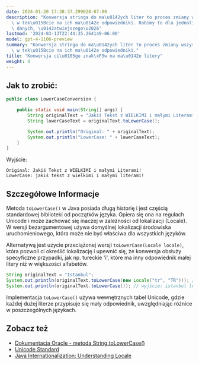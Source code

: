 ```yaml
---
date: 2024-01-20 17:38:37.299020-07:00
description: "Konwersja stringa do ma\u0142ych liter to proces zmiany wszystkich liter\
  \ w tek\u015Bcie na ich ma\u0142e odpowiedniki. Robimy to dla jednolito\u015Bci\
  \ danych, \u0142atwiejszego\u2026"
lastmod: '2024-03-13T22:44:35.264149-06:00'
model: gpt-4-1106-preview
summary: "Konwersja stringa do ma\u0142ych liter to proces zmiany wszystkich liter\
  \ w tek\u015Bcie na ich ma\u0142e odpowiedniki."
title: "Konwersja ci\u0105gu znak\xF3w na ma\u0142e litery"
weight: 4
---
```


## Jak to zrobić:
```java
public class LowerCaseConversion {

    public static void main(String[] args) {
        String originalText = "Jakiś Tekst z WIELKIMI i małymi Literami!";
        String lowerCaseText = originalText.toLowerCase();

        System.out.println("Original: " + originalText);
        System.out.println("LowerCase: " + lowerCaseText);
    }
}
```

Wyjście:
```
Original: Jakiś Tekst z WIELKIMI i małymi Literami!
LowerCase: jakiś tekst z wielkimi i małymi literami!
```

## Szczegółowe Informacje
Metoda `toLowerCase()` w Java posiada długą historię i jest częścią standardowej biblioteki od początków języka. Opiera się ona na regułach Unicode i może zachować się inaczej w zależności od lokalizacji (Locale). W wersji bezargumentowej używa domyślnej lokalizacji środowiska uruchomieniowego, która może nie być właściwa dla wszystkich języków.

Alternatywą jest uzycie przeciążonej wersji `toLowerCase(Locale locale)`, która pozwoli ci określić lokalizację i upewnić się, że konwersja obsłuży specyficzne przypadki, jak np. tureckie 'i', które ma inny odpowiednik małej litery niż w większości alfabetów.

```java
String originalText = "Istanbul";
System.out.println(originalText.toLowerCase(new Locale("tr", "TR"))); // wyjście: istanbul
System.out.println(originalText.toLowerCase()); // wyjście: istanbul lub ISTANBUL w zależności od domyślnej lokalizacji
```

Implementacja `toLowerCase()` używa wewnętrznych tabel Unicode, gdzie każdej dużej literze przypisuje się mały odpowiednik, uwzględniając różnice w poszczególnych językach.

## Zobacz też
- [Dokumentacja Oracle - metoda String.toLowerCase()](https://docs.oracle.com/en/java/javase/17/docs/api/java.base/java/lang/String.html#toLowerCase())
- [Unicode Standard](https://www.unicode.org/standard/standard.html)
- [Java Internationalization: Understanding Locale](https://www.oracle.com/technical-resources/articles/javase/locale.html)
